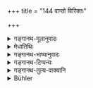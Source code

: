 +++
title = "144 वान्तो विरिक्तः"

+++

<details><summary>गङ्गानथ-मूलानुवादः</summary>

Having vomitted or purged, one should bath and then eat clarified butter. After having eaten his food, he should only sip water. For one who has copulated bathing has been ordained.—(142).
</details>

<details><summary>मेधातिथिः</summary>

वमनविरेचने प्रसिद्धे । अशितम् अन्नं येन मुखेनोद्गीर्णं स **वान्तः** पुरुषः । यस्योच्चारवेगा अष्टसंख्याया ऊर्ध्वं जाताः, हरीतक्यादिभक्षणेन व्याधिना वा, स **विरिक्तः** । तौ स्नानं प्रथमं कुर्याताम् । ततो ऽन्ते **घृतप्राशनं** कृत्वैतद् अन्यद् अन्नम् अद्यताम् । न चानेन घृतप्राशनेन भोजनान्तरनिवृत्तिः । प्रायश्चित्तेषु द्रव्यशुद्धिर् इयं भस्मोदकमार्जनवद् **घृतप्राशनम्** । **आचमेद् एव भुक्त्वान्नम्** । अन्नं भुक्त्वा तद् अहर् एव यदि वमनविरेचने स्यातां तदाचमनम् एव केवलम्, न स्नानघृतप्राशने । 

- <u>अपरैस् तु</u> स्वतन्त्रं व्याख्यायते । भुक्त्वाचामेद् एव । भोजनानन्तरम् आचमनं विहितं तस्यैवायम् अपवादः । 

- **मैथुनिनः** । स्त्रियां कृतशुक्रोत्सर्गः स्नानेन शुध्यति ॥ ५.१४२ ॥
</details>

<details><summary>गङ्गानथ-भाष्यानुवादः</summary>

‘Vomitting’ and ‘purging’ are well known. The man who throws out the food that he has eaten is said to have ‘*vomitted*’. The man the number of whose motions has gone beyond the number *eight*,— either through disease, or through his having taken *Harītakī* or some such purgative—is said to have ‘*purged*.’

These two persons should first of all bathe.

Then, they should eat clarified butter and then any other kind of food; and the injunction of eating clarified batter is meant to be a prohibition of other kinds of food. Just as in the case of expiatory rites, ashes and water are regarded as means of purification, so in the case in question, is the eating of clarified butter.

‘*After having taken food he should only sip water*’— After he has taken his food, if he happen to vomit or purge on the same day, then he should do the sipping of water only, and not. bathing and eating of clarified butter.

Others have taken this independently by itself, to mean that ‘after having taken his food he should sip water this being a reiteration of the water-sipping that has already been prescribed as to be done after meals.

‘*One who has copulated*,’—*i.e*., one who has had sexual intercourse with a woman,—becomes pure by bathing. (142).
</details>

<details><summary>गङ्गानथ-टिप्पन्यः</summary>

(Verse 144 of others.)

This verse is quoted in *Aparārka* (p. 922); and again on (p. 926), where it explains the meaning to be that ‘if one vomits after having eaten food, he must wash’;—in *Mitākṣarā* (on 3.30), which adds, like
*Aparārka*, that the last clause refers to sexual intercourse during the
wife’s ‘courses’;—in *Vīramitrodaya* (Āhnika, p. 106), which notes that ‘*viriktaḥ*’ means ‘one who has abnormal purgings,’—and that the meaning is that ‘if one vomits after he has taken his food, he should only
*wash*, and *not bathe*’;—and again on p. 199 where the construction of
the second half is explained as ‘*bhuktvā annam vāntaḥ*,’ whence the meaning is that on vomitting immediately after food, there should be
*washing only*,—the particle ‘*eva*’ serving to preclude the *bathing*
which is prescribed in the first half of the verse for one who has ‘vomitted’;—the ‘sexual intercourse,’ refers to that during the courses;—in *Śuddhikaumudī* (p. 331), which explains ‘*viriktaḥ*’ as ‘one who has had many motions,’ and adds that if one vomits immediately after taking his food, he is simply to rinse his mouth, and for the man who has had sexual intercourse during the wife’s ‘period,’ he is cleansed by bathing;—in *Nityācārapradīpa* (p. 334), which says that ‘*vāntaḥ*’ is understood after ‘*bhuktvā annam*,’ and adds the same notes;—and in *Hemādri* (Śrāddha, p. 796).
</details>

<details><summary>गङ्गानथ-तुल्य-वाक्यानि</summary>

*Āpastamba* (2.1.21-23).—‘During intercourse only they shall he
together; afterwards separate; then they shall both bathe.’

*Viṣṇu* (22.67).—‘Bathing is also ordained after sexual intercourse,
after bad dreams, also when blood has issued from the throat and after having vomited or been purged,’

*Parāśara* (Aparārka, p. 922).—‘After bad dreams and sexual intercourse,
or vomiting, or purging, or shaving,... one should bathe.’

*Bṛhaspati* (Do.).—‘After sexual intercourse, there should be immediate
bathing.’

*Yama* (Do.).—‘When there is indigestion, or purging or vomiting, or
sleeping at sunset, after bad dreams, or touching a wicked man, one shall only bathe.’
</details>

<details><summary>Bühler</summary>

144	He who has vomited or purged shall bathe, and afterwards eat clarified butter; but if (the attack comes on) after he has eaten, let him only sip water; bathing is prescribed for him who has had intercourse with a woman.
</details>
